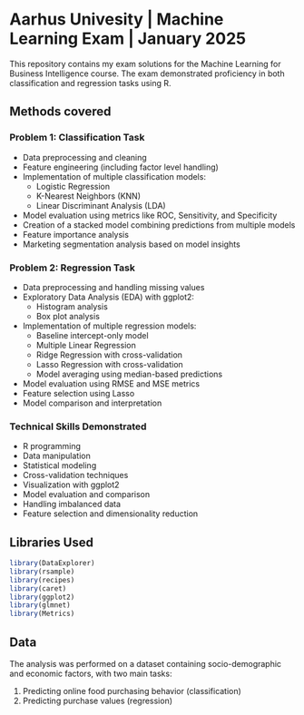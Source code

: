 # Aarhus Univesity | Machine Learning Exam | January 2025

This repository contains my exam solutions for the Machine Learning for Business Intelligence course. The exam demonstrated proficiency in both classification and regression tasks using R.

## Methods covered

### Problem 1: Classification Task
- Data preprocessing and cleaning
- Feature engineering (including factor level handling)
- Implementation of multiple classification models:
  - Logistic Regression
  - K-Nearest Neighbors (KNN)
  - Linear Discriminant Analysis (LDA)
- Model evaluation using metrics like ROC, Sensitivity, and Specificity
- Creation of a stacked model combining predictions from multiple models
- Feature importance analysis
- Marketing segmentation analysis based on model insights

### Problem 2: Regression Task
- Data preprocessing and handling missing values
- Exploratory Data Analysis (EDA) with ggplot2:
  - Histogram analysis
  - Box plot analysis
- Implementation of multiple regression models:
  - Baseline intercept-only model
  - Multiple Linear Regression
  - Ridge Regression with cross-validation
  - Lasso Regression with cross-validation
  - Model averaging using median-based predictions
- Model evaluation using RMSE and MSE metrics
- Feature selection using Lasso
- Model comparison and interpretation

### Technical Skills Demonstrated
- R programming
- Data manipulation
- Statistical modeling
- Cross-validation techniques
- Visualization with ggplot2
- Model evaluation and comparison
- Handling imbalanced data
- Feature selection and dimensionality reduction

## Libraries Used
```R
library(DataExplorer)
library(rsample)
library(recipes)
library(caret)
library(ggplot2)
library(glmnet)
library(Metrics)
```

## Data
The analysis was performed on a dataset containing socio-demographic and economic factors, with two main tasks:
1. Predicting online food purchasing behavior (classification)
2. Predicting purchase values (regression)
